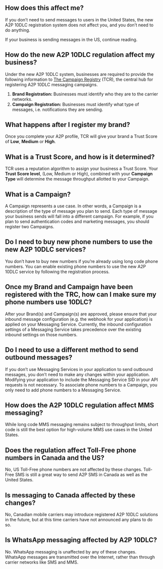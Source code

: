
## How does this affect me?
If you don’t need to send messages to users in the United States, the new A2P 10DLC registration system does not affect you, and you don’t need to do anything. 

If your business is sending messages in the US, continue reading. 

## How do the new A2P 10DLC regulation affect my business?
Under the new A2P 10DLC system, businesses are required to provide the following information to [The Campaign Registry](https://www.campaignregistry.com/) (TCR), the central hub for registering A2P 10DLC messaging campaigns. 

1. **Brand Registration:** Businesses must identify who they are to the carrier networks.
2. **Campaign Registration:** Businesses must identify what type of messages, i.e. notifications they are sending. 

## What happens after I register my brand?
Once you complete your A2P profile, TCR will give your brand a Trust Score of **Low**, **Medium** or **High**. 

## What is a Trust Score, and how is it determined?
TCR uses a reputation algorithm to assign your business a Trust Score. Your **Trust Score level**, (Low, Medium or High), combined with your **Campaign Type** will determine the message throughput allotted to your Campaign.

## What is a Campaign?
A Campaign represents a use case. In other words, a Campaign is a description of the type of message you plan to send. Each type of message your business sends will fall into a different campaign. For example, if you plan to send authentication codes and marketing messages, you should register two Campaigns. 


## Do I need to buy new phone numbers to use the new A2P 10DLC services?
You don’t have to buy new numbers if you’re already using long code phone numbers. You can enable existing phone numbers to use the new A2P 10DLC service by following the registration process. 

## Once my Brand and Campaign have been registered with the TRC, how can I make sure my phone numbers use 10DLC?
After your Brand(s) and Campaign(s) are approved, please ensure that your inbound message configuration (e.g. the webhook for your application) is applied on your Messaging Service. Currently, the inbound configuration settings of a Messaging Service takes precedence over the existing inbound settings on those numbers.

## Do I need to use a different method to send outbound messages?
If you don’t use Messaging Services in your application to send outbound messages, you don’t need to make any changes within your application. Modifying your application to include the Messaging Service SID in your API requests is not necessary. To associate phone numbers to a Campaign, you only need to add phone numbers to a Messaging Service.

## How does the A2P 10DLC regulation affect MMS messaging?

While long code MMS messaging remains subject to throughput limits, short code is still the best option for high-volume MMS use cases in the United States. 

## Does the regulation affect Toll-Free phone numbers in Canada and the US?
No, US Toll-Free phone numbers are not affected by these changes. Toll-Free SMS is still a great way to send A2P SMS in Canada as well as the United States. 

## Is messaging to Canada affected by these changes?
No, Canadian mobile carriers may introduce registered A2P 10DLC solutions in the future, but at this time carriers have not announced any plans to do so.

## Is WhatsApp messaging affected by A2P 10DLC?
No. WhatsApp messaging is unaffected by any of these changes. WhatsApp messages are transmitted over the Internet, rather than through carrier networks like SMS and MMS.

